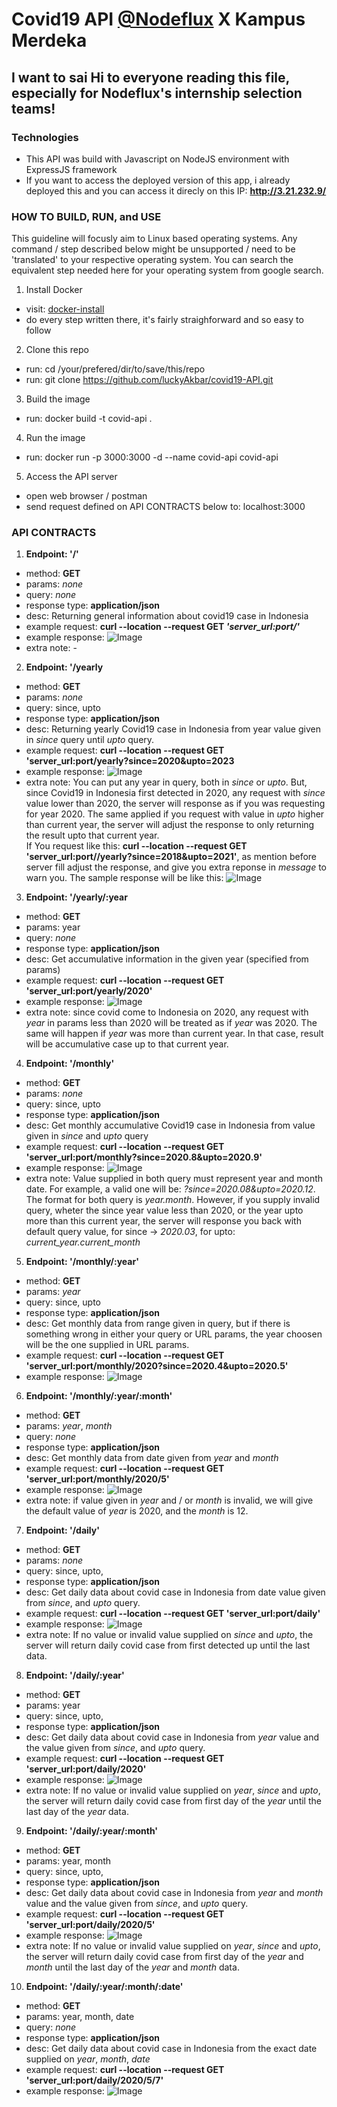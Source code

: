 # Covid19 API [@Nodeflux](http://www.nodeflux.io/) X Kampus Merdeka

## I want to sai Hi to everyone reading this file, especially for Nodeflux's internship selection teams!

### Technologies
- This API was build with Javascript on NodeJS environment with ExpressJS framework
- If you want to access the deployed version of this app, i already deployed this and you can access it direcly on this IP: **http://3.21.232.9/**

### HOW TO BUILD, RUN, and USE
This guideline will focusly aim to Linux based operating systems. Any command / step described below might be unsupported / need to be 'translated' to your respective operating system. You can search the equivalent step needed here for your operating system from google search.

1. Install Docker
  - visit: [docker-install](https://docs.docker.com/engine/install/ubuntu/)
  - do every step written there, it's fairly straighforward and so easy to follow
2. Clone this repo
  - run: cd /your/prefered/dir/to/save/this/repo
  - run: git clone https://github.com/luckyAkbar/covid19-API.git
3. Build the image
  - run: docker build -t covid-api .
4. Run the image
  - run: docker run -p 3000:3000 -d --name covid-api covid-api
5. Access the API server
  - open web browser / postman
  - send request defined on API CONTRACTS below to: localhost:3000

### API CONTRACTS
1. **Endpoint: '/'**
  - method: **GET**
  - params: *none*
  - query: *none*
  - response type: **application/json**
  - desc: Returning general information about covid19 case in Indonesia
  - example request: **curl --location --request GET *'server_url:port/'***
  - example response: ![Image](https://i.ibb.co/pbFP5Yr/image.png)
  - extra note: -

2. **Endpoint: '/yearly**
  - method: **GET**
  - params: *none*
  - query: since, upto
  - response type: **application/json**
  - desc: Returning yearly Covid19 case in Indonesia from year value given in *since* query until *upto* query.
  - example request: **curl --location --request GET 'server_url:port/yearly?since=2020&upto=2023**
  - example response: ![Image](https://i.ibb.co/h8dGs2n/image.png)
  - extra note: You can put any year in query, both in *since* or *upto*. But, since Covid19 in Indonesia first detected in 2020, any request with *since* value lower than 2020, the server will response as if you was requesting for year 2020. The same applied if you request with value in *upto* higher than current year, the server will adjust the response to only returning the result upto that current year.<br>
  If You request like this: **curl --location --request GET 'server_url:port//yearly?since=2018&upto=2021'**, as mention before server fill adjust the response, and give you extra reponse in *message* to warn you. The sample response will be like this: ![Image](https://i.ibb.co/GTFRfhn/image.png)
  
3. **Endpoint: '/yearly/:year**
  - method: **GET**
  - params: year
  - query: *none*
  - response type: **application/json**
  - desc: Get accumulative information in the given year (specified from params)
  - example request: **curl --location --request GET 'server_url:port/yearly/2020'**
  - example response: ![Image](https://i.ibb.co/JK12JxL/image.png)
  - extra note: since covid come to Indonesia on 2020, any request with *year* in params less than 2020 will be treated as if *year* was 2020. The same will happen if *year* was more than current year. In that case, result will be accumulative case up to that current year.

4. **Endpoint: '/monthly'**
  - method: **GET**
  - params: *none*
  - query: since, upto
  - response type: **application/json**
  - desc: Get monthly accumulative Covid19 case in Indonesia from value given in *since* and *upto* query
  - example request: **curl --location --request GET 'server_url:port/monthly?since=2020.8&upto=2020.9'**
  - example response: ![Image](https://i.ibb.co/zNnB3vk/image.png)
  - extra note: Value supplied in both query must represent year and month date. For example, a valid one will be: *?since=2020.08&upto=2020.12*. The format for both query is *year.month*. However, if you supply invalid query, wheter the since year value less than 2020, or the year upto more than this current year, the server will response you back with default query value, for since -> *2020.03*, for upto: *current_year.current_month*

5. **Endpoint: '/monthly/:year'**
  - method: **GET**
  - params: *year*
  - query: since, upto
  - response type: **application/json**
  - desc: Get monthly data from range given in query, but if there is something wrong in either your query or URL params, the year choosen will be the one supplied in URL params.
  - example request: **curl --location --request GET 'server_url:port/monthly/2020?since=2020.4&upto=2020.5'**
  - example response: ![Image](https://i.ibb.co/MVHS3Ms/image.png)

6. **Endpoint: '/monthly/:year/:month'**
  - method: **GET**
  - params: *year*, *month*
  - query: *none*
  - response type: **application/json**
  - desc: Get monthly data from date given from *year* and *month*
  - example request: **curl --location --request GET 'server_url:port/monthly/2020/5'**
  - example response: ![Image](https://i.ibb.co/5Y0MrQc/image.png)
  - extra note: if value given in *year* and / or *month* is invalid, we will give the default value of *year* is 2020, and the *month* is 12.

7. **Endpoint: '/daily'**
  - method: **GET**
  - params: *none*
  - query: since, upto,
  - response type: **application/json**
  - desc: Get daily data about covid case in Indonesia from date value given from *since*, and *upto* query.
  - example request: **curl --location --request GET 'server_url:port/daily'**
  - example response: ![Image](https://i.ibb.co/rMNwY3X/image.png)
  - extra note: If no value or invalid value supplied on *since* and *upto*, the server will return daily covid case from first detected up until the last data.

8. **Endpoint: '/daily/:year'**
  - method: **GET**
  - params: year
  - query: since, upto,
  - response type: **application/json**
  - desc: Get daily data about covid case in Indonesia from *year* value and the value given from *since*, and *upto* query.
  - example request: **curl --location --request GET 'server_url:port/daily/2020'**
  - example response: ![Image](https://i.ibb.co/1Gdxtqq/image.png)
  - extra note: If no value or invalid value supplied on *year*, *since* and *upto*, the server will return daily covid case from first day of the *year* until the last day of the *year* data.

9. **Endpoint: '/daily/:year/:month'**
  - method: **GET**
  - params: year, month
  - query: since, upto,
  - response type: **application/json**
  - desc: Get daily data about covid case in Indonesia from *year* and *month* value and the value given from *since*, and *upto* query.
  - example request: **curl --location --request GET 'server_url:port/daily/2020/5'**
  - example response: ![Image](https://i.ibb.co/CB4HJWX/image.png)
  - extra note: If no value or invalid value supplied on *year*, *since* and *upto*, the server will return daily covid case from first day of the *year* and *month* until the last day of the *year* and *month* data.

10. **Endpoint: '/daily/:year/:month/:date'**
  - method: **GET**
  - params: year, month, date
  - query: *none*
  - response type: **application/json**
  - desc: Get daily data about covid case in Indonesia from the exact date supplied on *year*, *month*, *date*
  - example request: **curl --location --request GET 'server_url:port/daily/2020/5/7'**
  - example response: ![Image](https://i.ibb.co/Qrd8y9H/image.png)